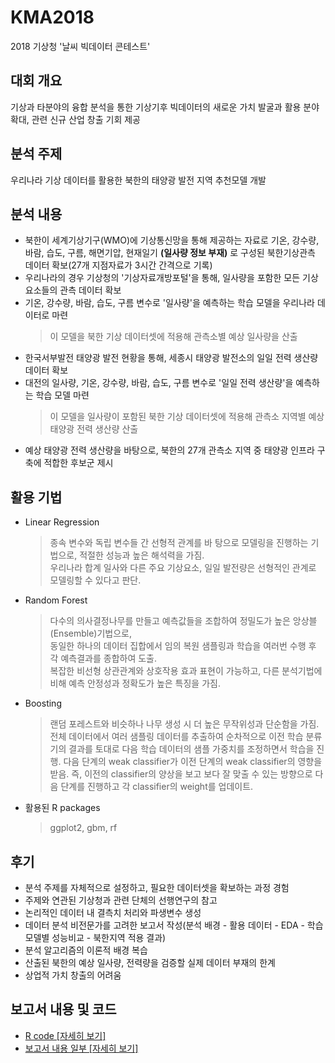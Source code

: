 # KMA2018 
2018 기상청 '날씨 빅데이터 콘테스트' 
## 대회 개요
기상과 타분야의 융합 분석을 통한 기상기후 빅데이터의 새로운 가치 발굴과 활용 분야 확대, 관련 신규 산업 창출 기회 제공
## 분석 주제
우리나라 기상 데이터를 활용한 북한의 태양광 발전 지역 추천모델 개발
## 분석 내용
- 북한이 세계기상기구(WMO)에 기상통신망을 통해 제공하는 자료로 기온, 강수량, 바람, 습도, 구름, 해면기압, 현재일기 **(일사량 정보 부재)** 로 구성된 북한기상관측 데이터 확보(27개 지점자료가 3시간 간격으로 기록) 
- 우리나라의 경우 기상청의 '기상자료개방포털'을 통해, 일사량을 포함한 모든 기상 요소들의 관측 데이터 확보 <br/>
- 기온, 강수량, 바람, 습도, 구름 변수로 '일사량'을 예측하는 학습 모델을 우리나라 데이터로 마련<br/>
    > 이 모델을 북한 기상 데이터셋에 적용해 관측소별 예상 일사량을 산출 <br/>
- 한국서부발전 태양광 발전 현황을 통해, 세종시 태양광 발전소의 일일 전력 생산량 데이터 확보 <br/>
- 대전의 일사량, 기온, 강수량, 바람, 습도, 구름 변수로 '일일 전력 생산량'을 예측하는 학습 모델 마련<br/>
    > 이 모델을 일사량이 포함된 북한 기상 데이터셋에 적용해 관측소 지역별 예상 태양광 전력 생산량 산출
- 예상 태양광 전력 생산량을 바탕으로, 북한의 27개 관측소 지역 중 태양광 인프라 구축에 적합한 후보군 제시
## 활용 기법
- Linear Regression
    > 종속 변수와 독립 변수들 간 선형적 관계를 바 탕으로 모델링을 진행하는 기법으로, 적절한 성능과 높은 해석력을 가짐. <br/>
    우리나라 합계 일사와 다른 주요 기상요소, 일일 발전량은 선형적인 관계로 모델링할 수 있다고 판단.
- Random Forest
    > 다수의 의사결정나무를 만들고 예측값들을 조합하여 정밀도가 높은 앙상블(Ensemble)기법으로, <br/>
    동일한 하나의 데이터 집합에서 임의 복원 샘플링과 학습을 여러번 수행 후 각 예측결과를 종합하여 도출. <br/>
    복잡한 비선형 상관관계와 상호작용 효과 표현이 가능하고, 다른 분석기법에 비해 예측 안정성과 정확도가 높은 특징을 가짐.
- Boosting
    > 랜덤 포레스트와 비슷하나 나무 생성 시 더 높은 무작위성과 단순함을 가짐. 전체 데이터에서 여러 샘플링 데이터를 추출하여 순차적으로 이전 학습 분류기의 결과를 토대로 다음 학습 데이터의 샘플 가중치를 조정하면서 학습을 진행. 다음 단계의 weak classifier가 이전 단계의 weak classifier의 영향을 받음. 즉, 이전의 classifier의 양상을 보고 보다 잘 맞출 수 있는 방향으로 다음 단계를 진행하고 각 classifier의 weight를 업데이트.
- 활용된 R packages
    > ggplot2, gbm, rf
## 후기
- 분석 주제를 자체적으로 설정하고, 필요한 데이터셋을 확보하는 과정 경험
- 주제와 연관된 기상청과 관련 단체의 선행연구의 참고
- 논리적인 데이터 내 결측치 처리와 파생변수 생성
- 데이터 분석 비전문가를 고려한 보고서 작성(분석 배경 - 활용 데이터 - EDA - 학습모델별 성능비교 - 북한지역 적용 결과)
- 분석 알고리즘의 이론적 배경 복습
- 산출된 북한의 예상 일사량, 전력량을 검증할 실제 데이터 부재의 한계
- 상업적 가치 창출의 어려움
## 보고서 내용 및 코드
- [R code [자세히 보기]](https://github.com/lee-kyubong/KMA2018/tree/master/codes)
- [보고서 내용 일부 [자세히 보기]](https://github.com/lee-kyubong/KMA2018/tree/master/img)
